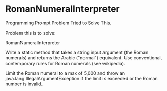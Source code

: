 # RomanNumeralInterpreter
Programming Prompt Problem Tried to Solve This.

Problem this is to solve:

RomanNumeralInterpreter

Write a static method that takes a string input argument (the Roman numerals) and returns the Arabic ("normal") equivalent. Use conventional, contemporary rules for Roman numerals (see ​wikipedia).

Limit the Roman numeral to a max of 5,000 and throw an java.lang.IllegalArgumentException if the limit is exceeded or the Roman number is invalid.

